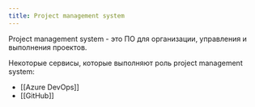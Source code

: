 ```yaml
---
title: Project management system
---
```


Project management system - это ПО для организации, управления и выполнения проектов.

Некоторые сервисы, которые выполняют роль project management system:
- [[Azure DevOps]]
- [[GitHub]]